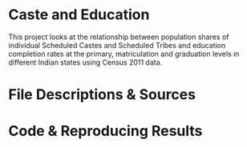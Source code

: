 # Caste and Education
This project looks at the relationship between population shares of individual Scheduled Castes and Scheduled Tribes and education completion rates at the primary, matriculation and graduation levels in different Indian states using Census 2011 data. 

# File Descriptions & Sources

# Code & Reproducing Results 



